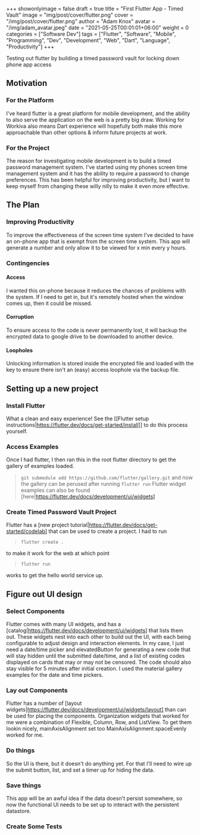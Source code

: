 +++
showonlyimage = false
draft = true
title = "First Flutter App - Timed Vault"
image = "img/post/cover/flutter.png"
cover = "/img/post/cover/flutter.png"
author = "Adam Knox"
avatar = "/img/adam_avatar.jpeg"
date = "2021-05-25T00:01:01+06:00"
weight = 0
categories = ["Software Dev"]
tags = ["Flutter", "Software", "Mobile", "Programming", "Dev", "Development", "Web", "Dart", "Language", "Productivity"]
+++

Testing out flutter by building a timed password vault for locking down phone app access
<!--more-->

## Motivation
### For the Platform
I've heard flutter is a great platform for mobile development, and the ability to also serve the application on the web is a pretty big draw. Working for Workiva also means Dart experience will hopefully both make this more approachable than other options & inform future projects at work.
### For the Project
The reason for investigating mobile development is to build a timed password management system. I've started using my phones screen time management system and it has the ability to require a password to change preferences. This has been helpful for improving productivity, but I want to keep myself from changing these willy nilly to make it even more effective. 
## The Plan
### Improving Productivity
To improve the effectiveness of the screen time system I've decided to have an on-phone app that is exempt from the screen time system. This app will generate a number and only allow it to be viewed for x min every y hours.
### Contingencies
#### Access
I wanted this on-phone because it reduces the chances of problems with the system. If I need to get in, but it's remotely hosted when the window comes up, then it could be missed.
#### Corruption
To ensure access to the code is never permanently lost, it will backup the encrypted data to google drive to be downloaded to another device. 
#### Loopholes
Unlocking information is stored inside the encrypted file and loaded with the key to ensure there isn't an (easy) access loophole via the backup file.
## Setting up a new project
### Install Flutter
What a clean and easy experience! See the [[Flutter setup instructions|https://flutter.dev/docs/get-started/install]] to do this process yourself. 
### Access Examples
Once I had flutter, I then ran this in the root flutter directory to get the gallery of examples loaded.
> `git submodule add https://github.com/flutter/gallery.git`
and now the gallery can be perused after running
> `flutter run`
Flutter widget examples can also be found [here|https://flutter.dev/docs/development/ui/widgets]
### Create Timed Password Vault Project
Flutter has a [new project tutorial|https://flutter.dev/docs/get-started/codelab] that can be used to create a project. I had to run 
> `flutter create .`

to make it work for the web at which point 

> `flutter run` 

works to get the hello world service up.

## Figure out UI design

### Select Components
Flutter comes with many UI widgets, and has a [catalog|https://flutter.dev/docs/development/ui/widgets] that lists them out. These widgets nest into each other to build out the UI, with each being configurable to adjust design and interaction elements. In my case, I just need a date/time picker and elevatedButton for generating a new code that will stay hidden until the submitted date/time, and a list of existing codes displayed on cards that may or may not be censored. The code should also stay visible for 5 minutes after initial creation. I used the material gallery examples for the date and time pickers.

### Lay out Components
Flutter has a number of [layout widgets|https://flutter.dev/docs/development/ui/widgets/layout] than can be used for placing the components. Organization widgets that worked for me were a combination of Flexible, Column, Row, and ListView. To get them lookin nicely, mainAxisAlignment set too MainAxisAlignment.spaceEvenly worked for me.

### Do things
So the UI is there, but it doesn't do anything yet. For that I'll need to wire up the submit button, list, and set a timer up for hiding the data.

### Save things
This app will be an awful idea if the data doesn't persist somewhere, so now the functional UI needs to be set up to interact with the persistent datastore.

### Create Some Tests
